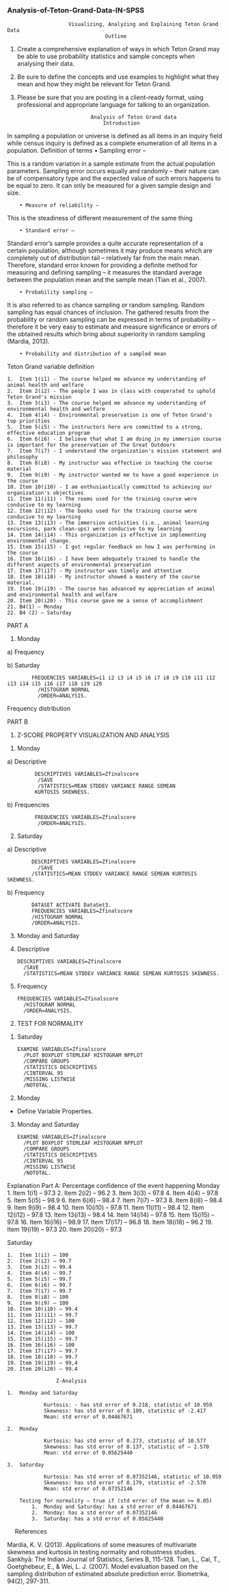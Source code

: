 ### Analysis-of-Teton-Grand-Data-IN-SPSS



						Visualizing, Analyzing and Explaining Teton Grand Data
									Outline
									
1.	Create a comprehensive explanation of ways in which Teton Grand may be able to use probability statistics and sample concepts when analysing their data. 
2.	Be sure to define the concepts and use examples to highlight what they mean and how they might be relevant for Teton Grand. 
3.	Please be sure that you are posting in a client-ready format, using professional and appropriate language for talking to an organization.

								Analysis of Teton Grand data
									Introduction
In sampling a population or universe is defined as all items in an inquiry field while census inquiry is defined as a complete enumeration of all items in a population.
								    Definition of terms
		• Sampling error – 
	
This is a random variation in a sample estimate from the actual population parameters. Sampling error occurs equally and randomly – their nature can be of compensatory type and the expected value of such errors happens to be equal to zero. It can only be measured for a given sample design and size.

		• Measure of reliability – 
	
This is the steadiness of different measurement of the same thing

		• Standard error – 
	
Standard error’s sample provides a quite accurate representation of a certain population, although sometimes it may produce means which are completely out of distribution tail – relatively far from the main mean. Therefore, standard error known for providing a definite method for measuring and defining sampling – it measures the standard average between the population mean and the sample mean (Tian et al., 2007).

		• Probability sampling –
	
It is also referred to as chance sampling or random sampling. Random sampling has equal chances of inclusion. The gathered results from the probability or random sampling can be expressed in terms of probability – therefore it be very easy to estimate and measure significance or errors of the obtained results which bring about superiority in random sampling (Mardia, 2013).

		• Probability and distribution of a sampled mean

Teton Grand variable definition

    1.	Item 1(i1) - The course helped me advance my understanding of animal health and welfare
    2.	Item 2(i2) - The people I was in class with cooperated to uphold Teton Grand's mission
    3.	Item 3(i3) - The course helped me advance my understanding of environmental health and welfare
    4.	Item 4(i4) - Environmental preservation is one of Teton Grand's top priorities
    5.	Item 5(i5) - The instructors here are committed to a strong, effective education program
    6.	Item 6(i6) - I believe that what I am doing in my immersion course is important for the preservation of The Great Outdoors
    7.	Item 7(i7) - I understand the organization's mission statement and philosophy
    8.	Item 8(i8) - My instructor was effective in teaching the course material
    9.	Item 9(i9) - My instructor wanted me to have a good experience in the course
    10.	Item 10(i10) - I am enthusiastically committed to achieving our organization's objectives
    11.	Item 11(i11) - The rooms used for the training course were conducive to my learning
    12.	Item 12(i12) - The books used for the training course were conducive to my learning
    13.	Item 13(i13) - The immersion activities (i.e., animal learning excursions, park clean-ups) were conducive to my learning
    14.	Item 14(i14) - This organization is effective in implementing environmental change.
    15.	Item 15(i15) - I got regular feedback on how I was performing in the course
    16.	Item 16(i16) - I have been adequately trained to handle the different aspects of environmental preservation
    17.	Item 17(i17) - My instructor was timely and attentive
    18.	Item 18(i18) - My instructor showed a mastery of the course material.
    19.	Item 19(i19) - The course has advanced my appreciation of animal and environmental health and welfare
    20.	Item 20(i20) - This course gave me a sense of accomplishment
    21.	B4(1) – Monday
    22.	B4 (2) – Saturday 










PART A

1.	Monday 
 
a)	Frequency 
  

 
 
 
 

 

 
 
 
 
 
 
 
 
 
 
 
 
 
 
 
 
 
 
 
 
  
  


 
 

 
 
 
 

 
 
b)	Saturday 

		    FREQUENCIES VARIABLES=i1 i2 i3 i4 i5 i6 i7 i8 i9 i10 i11 i12 i13 i14 i15 i16 i17 i18 i19 i20
		      /HISTOGRAM NORMAL
		      /ORDER=ANALYSIS.

Frequency distribution
 
 
 
 
 
 
 
 
 
 
 
 
 
 
 
 
 
 
 
 
 
 
 
 
 
 
 
 
 
 
 
 
 
 
 
 
 
 
 
 
 
PART B

1)	Z-SCORE PROPERTY VISUALIZATION AND ANALYSIS


1.	Monday

a)	Descriptive


		     DESCRIPTIVES VARIABLES=Zfinalscore
		      /SAVE
		      /STATISTICS=MEAN STDDEV VARIANCE RANGE SEMEAN 
		     KURTOSIS SKEWNESS.



 



b)	Frequencies



		     FREQUENCIES VARIABLES=Zfinalscore
		      /ORDER=ANALYSIS.



 
 

 
2.	Saturday 



a)	Descriptive 


		    DESCRIPTIVES VARIABLES=Zfinalscore
		      /SAVE
		    /STATISTICS=MEAN STDDEV VARIANCE RANGE SEMEAN KURTOSIS SKEWNESS.




 




b)	Frequency 


		    DATASET ACTIVATE DataSet3.
		    FREQUENCIES VARIABLES=Zfinalscore
		    /HISTOGRAM NORMAL
		    /ORDER=ANALYSIS.





 

 

 





3.	Monday and Saturday



1.	Descriptive 

	    DESCRIPTIVES VARIABLES=Zfinalscore
	      /SAVE
	      /STATISTICS=MEAN STDDEV VARIANCE RANGE SEMEAN KURTOSIS SKEWNESS.


 


2.	Frequency 

	    FREQUENCIES VARIABLES=Zfinalscore
	      /HISTOGRAM NORMAL
	      /ORDER=ANALYSIS.


 

 




2)	TEST FOR NORMALITY


1.	Saturday 


	    EXAMINE VARIABLES=Zfinalscore
	      /PLOT BOXPLOT STEMLEAF HISTOGRAM NPPLOT
	      /COMPARE GROUPS
	      /STATISTICS DESCRIPTIVES
	      /CINTERVAL 95
	      /MISSING LISTWISE
	      /NOTOTAL.




 

 


 


 
  



 
 




2.	Monday 



* Define Variable Properties.
	
	




 


 


 

 
 



 
 



3.	Monday and Saturday



	    EXAMINE VARIABLES=Zfinalscore
	      /PLOT BOXPLOT STEMLEAF HISTOGRAM NPPLOT
	      /COMPARE GROUPS
	      /STATISTICS DESCRIPTIVES
	      /CINTERVAL 95
	      /MISSING LISTWISE
	      /NOTOTAL.




 

 


 



 


 



 
 

Explanation
Part A:
Percentage confidence of the event happening
		 Monday 
    1.	Item 1(i1) – 97.3
    2.	Item 2(i2) – 96.2
    3.	Item 3(i3) – 97.8
    4.	Item 4(i4) – 97.8
    5.	Item 5(i5) – 98.9
    6.	Item 6(i6) – 98.4
    7.	Item 7(i7) – 97.3
    8.	Item 8(i8) – 98.4
    9.	Item 9(i9) – 98.4
    10.	Item 10(i10) – 97.8
    11.	Item 11(i11) – 98.4
    12.	Item 12(i12) – 97.8
    13.	Item 13(i13) – 98.4
    14.	Item 14(i14) – 97.8
    15.	Item 15(i15) – 97.8
    16.	Item 16(i16) – 98.9
    17.	Item 17(i17) – 96.8
    18.	Item 18(i18) – 96.2
    19.	Item 19(i19) – 97.3
    20.	Item 20(i20) - 97.3

Saturday

    1.	Item 1(i1) – 100
    2.	Item 2(i2) – 99.7
    3.	Item 3(i3) – 99.4
    4.	Item 4(i4) – 99.7
    5.	Item 5(i5) – 99.7
    6.	Item 6(i6) – 99.7
    7.	Item 7(i7) – 99.7
    8.	Item 8(i8) – 100
    9.	Item 9(i9) – 100
    10.	Item 10(i10) – 99.4
    11.	Item 11(i11) – 99.7
    12.	Item 12(i12) – 100
    13.	Item 13(i13) – 99.7
    14.	Item 14(i14) – 100
    15.	Item 15(i15) – 99.7
    16.	Item 16(i16) – 100
    17.	Item 17(i17) – 99.7
    18.	Item 18(i18) – 99.7
    19.	Item 19(i19) – 99,4
    20.	Item 20(i20) – 99.4
	
					Z-Analysis

	1.	Monday and Saturday

			    Kurtosis: - has std error of 0.218, statistic of 10.959
			    Skewness: has std error of 0.109, statistic of -2.417
			    Mean: std error of 0.04467671

	2.	Monday 

			    Kurtosis: has std error of 0.273, statistic of 10.577
			    Skewness: has std error of 0.137, statistic of – 2.570
			    Mean: std error of 0.05625440

	3.	Saturday

			    Kurtosis: has std error of 0.07352146, statistic of 10.959
			    Skewness: has std error of 0.179, statistic of -2.570
			    Mean: std error of 0.07352146

		Testing for normality – true if (std error of the mean >= 0.05)
		    1.	Monday and Saturday: has a std error of 0.04467671
		    2.	Monday: has a std error of 0.07352146
		    3.	Saturday: has a std error of 0.05625440
 
								References
	    
Mardia, K. V. (2013). Applications of some measures of multivariate skewness and kurtosis in testing normality and robustness studies. Sankhyā: The Indian Journal of Statistics, Series B, 115-128.
Tian, L., Cai, T., Goetghebeur, E., & Wei, L. J. (2007). Model evaluation based on the sampling distribution of estimated absolute prediction error. Biometrika, 94(2), 297-311.

